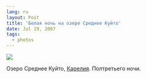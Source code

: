 ```yaml
---
lang: ru
layout: Post
title: 'Белая ночь на озере Среднее Куйто'
date: Jul 19, 2007
tags:
  - photos
---
```


![](photo://Sapegin_Artem_20D_2007-07-11_395-9521)

Озеро Среднее Куйто, [Карелия](http://morning.photos/albums/kalevala/). Полтретьего ночи.
